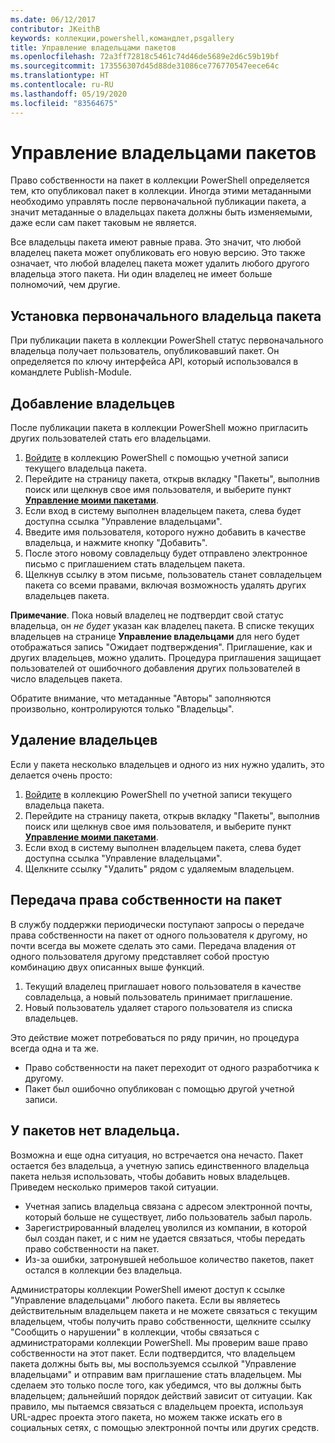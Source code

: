 ```yaml
---
ms.date: 06/12/2017
contributor: JKeithB
keywords: коллекции,powershell,командлет,psgallery
title: Управление владельцами пакетов
ms.openlocfilehash: 72a3ff72818c5461c74d46de5689e2d6c59b19bf
ms.sourcegitcommit: 173556307d45d88de31086ce776770547eece64c
ms.translationtype: HT
ms.contentlocale: ru-RU
ms.lasthandoff: 05/19/2020
ms.locfileid: "83564675"
---
```

# <a name="managing-package-owners"></a>Управление владельцами пакетов

Право собственности на пакет в коллекции PowerShell определяется тем, кто опубликовал пакет в коллекции.
Иногда этими метаданными необходимо управлять после первоначальной публикации пакета, а значит метаданные о владельцах пакета должны быть изменяемыми, даже если сам пакет таковым не является.

Все владельцы пакета имеют равные права.
Это значит, что любой владелец пакета может опубликовать его новую версию. Это также означает, что любой владелец пакета может удалить любого другого владельца этого пакета.
Ни один владелец не имеет больше полномочий, чем другие.

## <a name="setting-a-packages-initial-owner"></a>Установка первоначального владельца пакета

При публикации пакета в коллекции PowerShell статус первоначального владельца получает пользователь, опубликовавший пакет. Он определяется по ключу интерфейса API, который использовался в командлете Publish-Module.

## <a name="adding-owners"></a>Добавление владельцев

После публикации пакета в коллекции PowerShell можно пригласить других пользователей стать его владельцами.

1. [Войдите](https://powershellgallery.com/users/account/LogOn) в коллекцию PowerShell с помощью учетной записи текущего владельца пакета.
2. Перейдите на страницу пакета, открыв вкладку "Пакеты", выполнив поиск или щелкнув свое имя пользователя, и выберите пункт [**Управление моими пакетами**](https://www.powershellgallery.com/account/Packages).
3. Если вход в систему выполнен владельцем пакета, слева будет доступна ссылка "Управление владельцами".
4. Введите имя пользователя, которого нужно добавить в качестве владельца, и нажмите кнопку "Добавить".
5. После этого новому совладельцу будет отправлено электронное письмо с приглашением стать владельцем пакета.
6. Щелкнув ссылку в этом письме, пользователь станет совладельцем пакета со всеми правами, включая возможность удалять других владельцев пакета.

**Примечание**. Пока новый владелец не подтвердит свой статус владельца, он *не будет* указан как владелец пакета.
В списке текущих владельцев на странице **Управление владельцами** для него будет отображаться запись "Ожидает подтверждения".
Приглашение, как и других владельцев, можно удалить.
Процедура приглашения защищает пользователей от ошибочного добавления других пользователей в число владельцев пакета.

Обратите внимание, что метаданные "Авторы" заполняются произвольно, контролируются только "Владельцы".

## <a name="removing-owners"></a>Удаление владельцев

Если у пакета несколько владельцев и одного из них нужно удалить, это делается очень просто:

1. [Войдите](https://powershellgallery.com/users/account/LogOn) в коллекцию PowerShell по учетной записи текущего владельца пакета.
2. Перейдите на страницу пакета, открыв вкладку "Пакеты", выполнив поиск или щелкнув свое имя пользователя, и выберите пункт [**Управление моими пакетами**](https://www.powershellgallery.com/account/Packages).
3. Если вход в систему выполнен владельцем пакета, слева будет доступна ссылка "Управление владельцами".
4. Щелкните ссылку "Удалить" рядом с удаляемым владельцем.

## <a name="transferring-package-ownership"></a>Передача права собственности на пакет

В службу поддержки периодически поступают запросы о передаче права собственности на пакет от одного пользователя к другому, но почти всегда вы можете сделать это сами.
Передача владения от одного пользователя другому представляет собой простую комбинацию двух описанных выше функций.

1. Текущий владелец приглашает нового пользователя в качестве совладельца, а новый пользователь принимает приглашение.
2. Новый пользователь удаляет старого пользователя из списка владельцев.

Это действие может потребоваться по ряду причин, но процедура всегда одна и та же.

- Право собственности на пакет переходит от одного разработчика к другому.
- Пакет был ошибочно опубликован с помощью другой учетной записи.

## <a name="orphaned-packages"></a>У пакетов нет владельца.

Возможна и еще одна ситуация, но встречается она нечасто.
Пакет остается без владельца, а учетную запись единственного владельца пакета нельзя использовать, чтобы добавить новых владельцев.
Приведем несколько примеров такой ситуации.

- Учетная запись владельца связана с адресом электронной почты, который больше не существует, либо пользователь забыл пароль.
- Зарегистрированный владелец уволился из компании, в которой был создан пакет, и с ним не удается связаться, чтобы передать право собственности на пакет.
- Из-за ошибки, затронувшей небольшое количество пакетов, пакет остался в коллекции без владельца.

Администраторы коллекции PowerShell имеют доступ к ссылке "Управление владельцами" любого пакета.
Если вы являетесь действительным владельцем пакета и не можете связаться с текущим владельцем, чтобы получить право собственности, щелкните ссылку "Сообщить о нарушении" в коллекции, чтобы связаться с администраторами коллекции PowerShell.
Мы проверим ваше право собственности на этот пакет.
Если подтвердится, что владельцем пакета должны быть вы, мы воспользуемся ссылкой "Управление владельцами" и отправим вам приглашение стать владельцем.
Мы сделаем это только после того, как убедимся, что вы должны быть владельцем; дальнейший порядок действий зависит от ситуации.
Как правило, мы пытаемся связаться с владельцем проекта, используя URL-адрес проекта этого пакета, но можем также искать его в социальных сетях, с помощью электронной почты или других средств.
